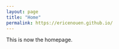 ```yaml
---
layout: page
title: "Home"
permalink: https://ericenouen.github.io/
---
```


This is now the homepage.
